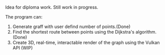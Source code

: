 Idea for diploma work. Still work in progress.

The program can:
1. Generate graff with user defind number of points.(Done) 
2. Find the shortest route between points using the Dijkstra's algorithm.(Done)
3. Create 3D, real-time, interactable render of the graph using the Vulkan API (WIP)
